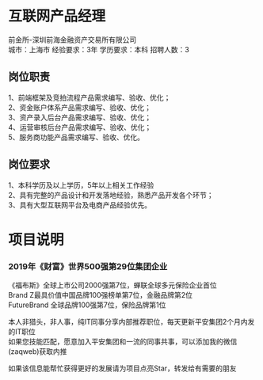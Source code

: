 # 互联网产品经理
前金所-深圳前海金融资产交易所有限公司  
城市：上海市 经验要求：3年 学历要求：本科  招聘人数：3

## 岗位职责
1、前端框架及竞拍流程产品需求编写、验收、优化；   
2、资金账户体系产品需求编写、验收、优化；   
3、资产录入后台产品需求编写、验收、优化；   
4、运营审核后台产品需求编写、验收、优化；   
5、服务商功能产品需求编写、验收、优化。

## 岗位要求
1、本科学历及以上学历，5年以上相关工作经验   
2、具有完整的产品设计和开发落地经验，熟悉产品开发各个环节；   
3、具有大型互联网平台及电商产品经验优先。

# 项目说明

### 2019年《财富》世界500强第29位集团企业
《福布斯》全球上市公司2000强第7位，蝉联全球多元保险企业首位  
Brand Z最具价值中国品牌100强榜单第7位，金融品牌第2位  
FutureBrand 全球品牌100强第7位，保险品牌第1位

本人非猎头，非人事，纯IT同事分享内部推荐职位，每天更新平安集团2个月内发的IT职位  
如果您技能匹配，愿意加入平安集团和一流的同事共事，可以添加我的微信(zaqweb)获取内推 

如果该信息能帮忙获得更好的发展请为项目点亮Star，转发给有需要的朋友




